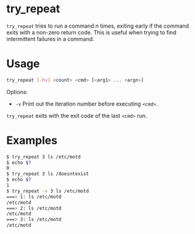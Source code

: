 # try_repeat

`try_repeat` tries to run a command *n* times, exiting early if the command
exits with a non-zero return code. This is useful when trying to find
intermittent failures in a command.


# Usage

```sh
try_repeat [-hv] <count> <cmd> [<arg1> ... <argn>]
```

Options:

 * `-v` Print out the iteration number before executing `<cmd>`.

`try_repeat` exits with the exit code of the last `<cmd>` run.


# Examples

```sh
$ try_repeat 3 ls /etc/motd
$ echo $?
0
$ try_repeat 3 ls /doesntexist
$ echo $?
1
$ try_repeat -v 3 ls /etc/motd
===> 1: ls /etc/motd
/etc/motd
===> 2: ls /etc/motd
/etc/motd
===> 3: ls /etc/motd
/etc/motd
```
